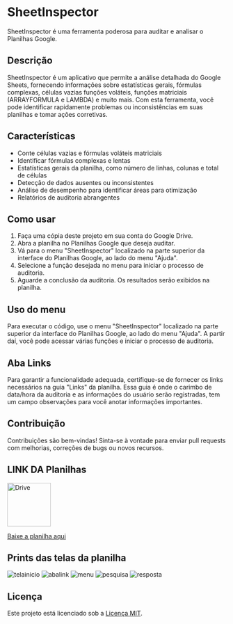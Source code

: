 # SheetInspector

SheetInspector é uma ferramenta poderosa para auditar e analisar o Planilhas Google.

## Descrição

SheetInspector é um aplicativo que permite a análise detalhada do Google Sheets, fornecendo informações sobre estatísticas gerais, fórmulas complexas, células vazias  funções voláteis, funções matriciais (ARRAYFORMULA e LAMBDA) e muito mais. Com esta ferramenta, você pode identificar rapidamente problemas ou inconsistências em suas planilhas e tomar ações corretivas.

## Características

- Conte células vazias e fórmulas voláteis  matriciais
- Identificar fórmulas complexas e lentas
- Estatísticas gerais da planilha, como número de linhas, colunas e total de células
- Detecção de dados ausentes ou inconsistentes
- Análise de desempenho para identificar áreas para otimização
- Relatórios de auditoria abrangentes

## Como usar

1. Faça uma cópia deste projeto em sua conta do Google Drive.
2. Abra a planilha no Planilhas Google que deseja auditar.
3. Vá para o menu "SheetInspector" localizado na parte superior da interface do Planilhas Google, ao lado do menu "Ajuda".
4. Selecione a função desejada no menu para iniciar o processo de auditoria.
5. Aguarde a conclusão da auditoria. Os resultados serão exibidos na planilha.

## Uso do menu

Para executar o código, use o menu "SheetInspector" localizado na parte superior da interface do Planilhas Google, ao lado do menu "Ajuda". A partir daí, você pode acessar várias funções e iniciar o processo de auditoria.

## Aba Links

Para garantir a funcionalidade adequada, certifique-se de fornecer os links necessários na guia "Links" da planilha. Essa guia é onde o carimbo de data/hora da auditoria e as informações do usuário serão registradas, tem um campo observações para você anotar informações importantes.

## Contribuição

Contribuições são bem-vindas! Sinta-se à vontade para enviar pull requests com melhorias, correções de bugs ou novos recursos.


## LINK DA Planilhas
<img src="https://github.com/mayaemerson/sheetinspector/assets/57040825/27288d70-e5d7-4824-af90-964acbc5100a" alt="Drive" width="100" />

[Baixe a planilha aqui](https://docs.google.com/spreadsheets/d/1mENlILQA4dIVnjiHlp1b7KA1RFZ3nR0JylQuNCF6WJo/copy)


## Prints das telas da planilha

![telainicio](https://github.com/mayaemerson/sheetinspector/assets/57040825/b1787fec-5a34-4a74-b7c8-c0a2ad56471e)
![abalink](https://github.com/mayaemerson/sheetinspector/assets/57040825/eb92f36d-6e5a-42ae-93e5-d826a7ab5ce8)
![menu](https://github.com/mayaemerson/sheetinspector/assets/57040825/2e9dfa2d-64c4-45b3-96ca-19244bcdf761)
![pesquisa](https://github.com/mayaemerson/sheetinspector/assets/57040825/575c76df-644d-4c28-9a17-fd28ef4447be)
![resposta](https://github.com/mayaemerson/sheetinspector/assets/57040825/8b5daf7f-5106-46aa-aa9d-5aa3db459f0b)
## Licença

Este projeto está licenciado sob a [Licença MIT](https://opensource.org/licenses/MIT).

